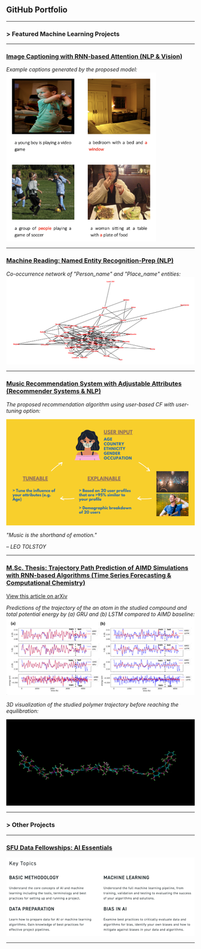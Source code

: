 ## GitHub Portfolio

---

### > Featured Machine Learning Projects

---

### [Image Captioning with RNN-based Attention (NLP & Vision)](https://github.com/Mehrdad93/Image-captioning-with-RNN-based-attention)

*Example captions generated by the proposed model:*
<img src="images/Example_result.png" width="400" height="450"/>

---

### [Machine Reading: Named Entity Recognition-Prep (NLP)](https://github.com/Mehrdad93/Machine-Reading)

*Co-occurrence network of "Person_name" and "Place_name" entities:*
<img src="images/1112.png">

---

### [Music Recommendation System with Adjustable Attributes (Recommender Systems & NLP)]()

*The proposed recommendation algorithm using user-based CF with user-tuning option:*

<img src="images/recom.png">

*"Music is the shorthand of emotion."*

*– LEO TOLSTOY*

---

### [M.Sc. Thesis: Trajectory Path Prediction of AIMD Simulations with RNN-based Algorithms (Time Series Forecasting & Computational Chemistry)](https://github.com/Mehrdad93/Trajectory-path-prediction)

[View this article on arXiv](https://arxiv.org/abs/1909.10124)

*Predictions of the trajectory of the an atom in the studied compound and total potential energy by (a) GRU and (b) LSTM compared to AIMD baseline:*
<img src="images/predict.png">

*3D visualization of the studied polymer trajectory before reaching the equilibration:*

<img src="images/polymer.gif">

<!-- *Density plot of coordinates of (a) all atoms (b) randomly chosen atom i, over the AIMD simulation run:* -->
<!-- <img src="images/Density.png"> -->

---

### > Other Projects

---

### [SFU Data Fellowships: AI Essentials](https://www.sfu.ca/big-data/online-data-science-course-data-fellowships?utm_source=Email_marketing&utm_medium=HTMLEmail&utm_campaign=Data_Fellowships)

<img src="images/AI_workshop.png">

---



